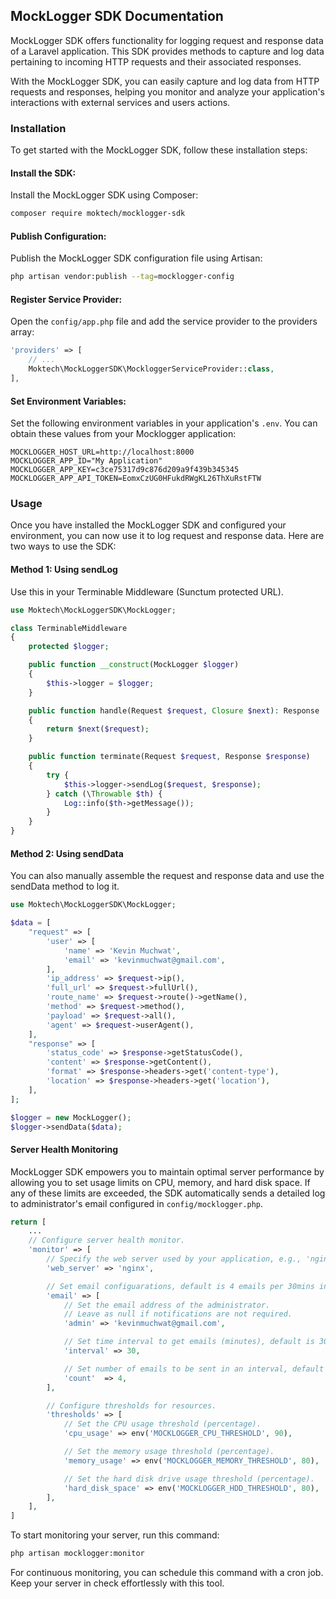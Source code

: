 ## MockLogger SDK Documentation
MockLogger SDK offers functionality for logging request and response data of a Laravel application. This SDK provides methods to capture and log data pertaining to incoming HTTP requests and their associated responses.

With the MockLogger SDK, you can easily capture and log data from HTTP requests and responses, helping you monitor and analyze your application's interactions with external services and users actions.

### Installation
To get started with the MockLogger SDK, follow these installation steps:

#### Install the SDK:
Install the MockLogger SDK using Composer:

```bash
composer require moktech/mocklogger-sdk
```

#### Publish Configuration:
Publish the MockLogger SDK configuration file using Artisan:

```bash
php artisan vendor:publish --tag=mocklogger-config
```

#### Register Service Provider:
Open the `config/app.php` file and add the service provider to the providers array:

```php
'providers' => [
    // ...
    Moktech\MockLoggerSDK\MockloggerServiceProvider::class,
],
```

#### Set Environment Variables:
Set the following environment variables in your application's `.env`. You can obtain these values from your Mocklogger application:

```dotenv
MOCKLOGGER_HOST_URL=http://localhost:8000
MOCKLOGGER_APP_ID="My Application"
MOCKLOGGER_APP_KEY=c3ce75317d9c876d209a9f439b345345
MOCKLOGGER_APP_API_TOKEN=EomxCzUG0HFukdRWgKL26ThXuRstFTW
```

### Usage
Once you have installed the MockLogger SDK and configured your environment, you can now use it to log request and response data. Here are two ways to use the SDK:

#### Method 1: Using sendLog
Use this in your Terminable Middleware (Sunctum protected URL).

```php
use Moktech\MockLoggerSDK\MockLogger;

class TerminableMiddleware
{
    protected $logger;

    public function __construct(MockLogger $logger)
    {
        $this->logger = $logger;
    }

    public function handle(Request $request, Closure $next): Response
    {
        return $next($request);
    }

    public function terminate(Request $request, Response $response)
    {  
        try {
            $this->logger->sendLog($request, $response);
        } catch (\Throwable $th) {
            Log::info($th->getMessage());
        }
    }
}
```

#### Method 2: Using sendData
You can also manually assemble the request and response data and use the sendData method to log it.

```php
use Moktech\MockLoggerSDK\MockLogger;

$data = [
    "request" => [
        'user' => [
            'name' => 'Kevin Muchwat',
            'email' => 'kevinmuchwat@gmail.com',
        ],
        'ip_address' => $request->ip(),
        'full_url' => $request->fullUrl(),
        'route_name' => $request->route()->getName(),
        'method' => $request->method(),
        'payload' => $request->all(),
        'agent' => $request->userAgent(),
    ],
    "response" => [
        'status_code' => $response->getStatusCode(),
        'content' => $response->getContent(),
        'format' => $response->headers->get('content-type'),
        'location' => $response->headers->get('location'),
    ],
];

$logger = new MockLogger();
$logger->sendData($data);
```

#### Server Health Monitoring
MockLogger SDK empowers you to maintain optimal server performance by allowing you to set usage limits on CPU, memory, and hard disk space. If any of these limits are exceeded, the SDK automatically sends a detailed log to administrator's email configured in `config/mocklogger.php`.

```php
return [
    ...
    // Configure server health monitor.
    'monitor' => [
        // Specify the web server used by your application, e.g., 'nginx' or 'apache2'.
        'web_server' => 'nginx', 

        // Set email configuarations, default is 4 emails per 30mins interval.
        'email' => [
            // Set the email address of the administrator. 
            // Leave as null if notifications are not required.
            'admin' => 'kevinmuchwat@gmail.com',

            // Set time interval to get emails (minutes), default is 30 minutes
            'interval' => 30,

            // Set number of emails to be sent in an interval, default is 4 emails.
            'count'  => 4,
        ],

        // Configure thresholds for resources.
        'thresholds' => [
            // Set the CPU usage threshold (percentage).
            'cpu_usage' => env('MOCKLOGGER_CPU_THRESHOLD', 90),

            // Set the memory usage threshold (percentage). 
            'memory_usage' => env('MOCKLOGGER_MEMORY_THRESHOLD', 80),

            // Set the hard disk drive usage threshold (percentage).
            'hard_disk_space' => env('MOCKLOGGER_HDD_THRESHOLD', 80),
        ],
    ],
]
```

To start monitoring your server, run this command:

```bash
php artisan mocklogger:monitor
```

For continuous monitoring, you can schedule this command with a cron job. 
Keep your server in check effortlessly with this tool.